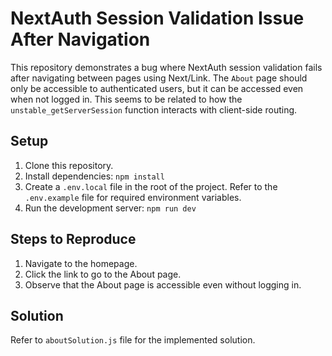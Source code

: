 # NextAuth Session Validation Issue After Navigation

This repository demonstrates a bug where NextAuth session validation fails after navigating between pages using Next/Link. The `About` page should only be accessible to authenticated users, but it can be accessed even when not logged in.  This seems to be related to how the `unstable_getServerSession` function interacts with client-side routing.

## Setup

1.  Clone this repository.
2.  Install dependencies: `npm install`
3.  Create a `.env.local` file in the root of the project. Refer to the `.env.example` file for required environment variables.
4.  Run the development server: `npm run dev`

## Steps to Reproduce

1.  Navigate to the homepage.
2.  Click the link to go to the About page.
3.  Observe that the About page is accessible even without logging in.

## Solution

Refer to `aboutSolution.js` file for the implemented solution.